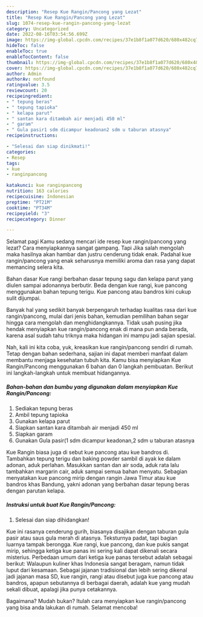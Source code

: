```yaml
---
description: "Resep Kue Rangin/Pancong yang Lezat"
title: "Resep Kue Rangin/Pancong yang Lezat"
slug: 1074-resep-kue-rangin-pancong-yang-lezat
category: Uncategorized
date: 2022-08-16T03:54:56.699Z
image: https://img-global.cpcdn.com/recipes/37e1b8f1a077d620/680x482cq70/kue-ranginpancong-foto-resep-utama.jpg
hideToc: false
enableToc: true
enableTocContent: false
thumbnail: https://img-global.cpcdn.com/recipes/37e1b8f1a077d620/680x482cq70/kue-ranginpancong-foto-resep-utama.jpg
cover: https://img-global.cpcdn.com/recipes/37e1b8f1a077d620/680x482cq70/kue-ranginpancong-foto-resep-utama.jpg
author: Admin
authorAv: notfound
ratingvalue: 3.5
reviewcount: 20
recipeingredient:
- " tepung beras"
- " tepung tapioka"
- " kelapa parut"
- " santan kara ditambah air menjadi 450 ml"
- " garam"
- " Gula pasir1 sdm dicampur keadonan2 sdm u taburan atasnya"
recipeinstructions:

- "Selesai dan siap dinikmati!"
categories:
- Resep
tags:
- kue
- ranginpancong

katakunci: kue ranginpancong 
nutrition: 163 calories
recipecuisine: Indonesian
preptime: "PT21M"
cooktime: "PT34M"
recipeyield: "3"
recipecategory: Dinner

---
```



Selamat pagi Kamu sedang mencari ide resep kue rangin/pancong yang lezat? Cara menyiapkannya sangat gampang. Tapi Jika salah mengolah maka hasilnya akan hambar dan justru cenderung tidak enak. Padahal kue rangin/pancong yang enak seharusnya memiliki aroma dan rasa yang dapat memancing selera kita.


Bahan dasar Kue rangi berbahan dasar tepung sagu dan kelapa parut yang diulen sampai adonannya berbutir. Beda dengan kue rangi, kue pancong menggunakan bahan tepung terigu. Kue pancong atau bandros kini cukup sulit dijumpai.

Banyak hal yang sedikit banyak berpengaruh terhadap kualitas rasa dari kue rangin/pancong, mulai dari jenis bahan, kemudian pemilihan bahan segar hingga cara mengolah dan menghidangkannya. Tidak usah pusing jika hendak menyiapkan kue rangin/pancong enak di mana pun anda berada, karena asal sudah tahu triknya maka hidangan ini mampu jadi sajian spesial.


Nah, kali ini kita coba, yuk, kreasikan kue rangin/pancong sendiri di rumah. Tetap dengan bahan sederhana, sajian ini dapat memberi manfaat dalam membantu menjaga kesehatan tubuh kita. Kamu bisa menyiapkan Kue Rangin/Pancong menggunakan 6 bahan dan 0 langkah pembuatan. Berikut ini langkah-langkah untuk membuat hidangannya.

<!--inarticleads1-->

##### Bahan-bahan dan bumbu yang digunakan dalam menyiapkan Kue Rangin/Pancong:

1. Sediakan  tepung beras
1. Ambil  tepung tapioka
1. Gunakan  kelapa parut
1. Siapkan  santan kara ditambah air menjadi 450 ml
1. Siapkan  garam
1. Gunakan  Gula pasir(1 sdm dicampur keadonan,2 sdm u taburan atasnya


Kue Rangin biasa juga di sebut kue pancong atau kue bandros di. Tambahkan tepung terigu dan baking powder sambil di ayak ke dalam adonan, aduk perlahan. Masukkan santan dan air soda, aduk rata lalu tambahkan margarin cair, aduk sampai semua bahan menyatu. Sebagian menyatakan kue pancong mirip dengan rangin Jawa Timur atau kue bandros khas Bandung, yakni adonan yang berbahan dasar tepung beras dengan parutan kelapa. 

<!--inarticleads2-->

##### Instruksi untuk buat Kue Rangin/Pancong:


1. Selesai dan siap dihidangkan!

Kue ini rasanya cenderung gurih, biasanya disajikan dengan taburan gula pasir atau saus gula merah di atasnya. Teksturnya padat, tapi bagian luarnya tampak berongga. Kue rangi, kue pancong, dan kue pukis sangat mirip, sehingga ketiga kue panas ini sering kali dapat dikenali secara misterius. Perbedaan umum dari ketiga kue panas tersebut adalah sebagai berikut: Walaupun kuliner khas Indonesia sangat beragam, namun tidak luput dari kesamaan. Sebagai jajanan tradisional dan lebih sering dikenal jadi jajanan masa SD, kue rangin, rangi atau disebut juga kue pancong atau bandros, apapun sebutannya di berbagai daerah, adalah kue yang mudah sekali dibuat, apalagi jika punya cetakannya. 

Bagaimana? Mudah bukan? Itulah cara menyiapkan kue rangin/pancong yang bisa anda lakukan di rumah. Selamat mencoba!

